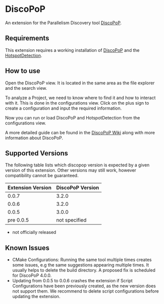 # DiscoPoP

An extension for the Parallelism Discovery tool [DiscoPoP](https://www.discopop.tu-darmstadt.de/).

## Requirements

This extension requires a working installation of [DiscoPoP](https://github.com/discopop-project/discopop) and the [HotspotDetection](https://github.com/discopop-project/Hotspot-Detection).

## How to use

Open the DiscoPoP view. It is located in the same area as the file explorer and the search view.

To analyze a Project, we need to know where to find it and how to interact with it. This is done in the configurations view. Click on the plus sign to create a configuration and input the required information.

Now you can run or load DiscoPoP and HotspotDetection from the configurations view.

A more detailed guide can be found in the [DiscoPoP Wiki](https://discopop-project.github.io/discopop/) along with more information about DiscoPoP.

## Supported Versions

The following table lists which discopop version is expected by a given version of this extension. Other versions may still work, however compatibility cannot be guaranteed.

| Extension Version | DiscoPoP Version |
| ----------------- | ---------------- |
| 0.0.7             | 3.2.0            |
| 0.0.6             | 3.2.0            |
| 0.0.5             | 3.0.0            |
| pre 0.0.5         | not specified    |

-   not officially released

## Known Issues

-   CMake Configurations: Running the same tool multiple times creates some issues, e.g the same suggestions appearing multiple times. It usually helps to delete the build directory. A proposed fix is scheduled for DiscoPoP 4.0.0.
-   Updating from 0.0.5 to 0.0.6 crashes the extension if Script Configurations have been previously created, as the new version does not support them. We recommend to delete script configurations before updating the extension.
